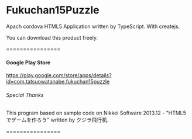 Fukuchan15Puzzle
================

Apach cordova HTML5 Application written by TypeScript. With createjs.

You can download this product freely.

================

#### Google Play Store
https://play.google.com/store/apps/details?id=com.tatsuowatanabe.fukuchan15puzzle



###### Special Thanks
This program based on sample code on Nikkei Software 2013.12 - "HTML5でゲームを作ろう" written by クジラ飛行机.

================
